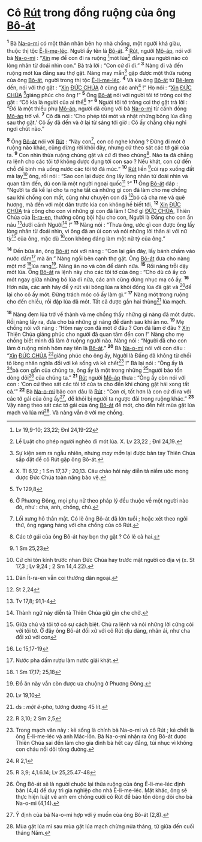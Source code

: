 # Cô [Rút]() trong đồng ruộng của ông [Bô-át]()
<sup><b>1</b></sup> Bà [Na-o-mi]() có một thân nhân bên họ nhà chồng, một người khá giàu, thuộc thị tộc [Ê-li-me-léc](). Người ấy tên là [Bô-át](). <sup><b>2</b></sup> [Rút](), người [Mô-áp](), nói với bà [Na-o-mi]() : “[Xin]() mẹ để con đi ra ruộng [^1*]mót lúa[^1] đằng sau người nào có lòng nhân từ đoái nhìn con.” Bà trả lời : “Con cứ đi đi.” <sup><b>3</b></sup> Nàng đi và đến ruộng mót lúa đằng sau thợ gặt. Nàng may mắn[^2] gặp được một thửa ruộng của ông [Bô-át](), người trong thị tộc [Ê-li-me-léc](). <sup><b>4</b></sup> Và kìa ông [Bô-át]() từ [Bê-lem]() đến, nói với thợ gặt : “[Xin]() [ĐỨC CHÚA]() ở cùng các anh[^3] !” Họ nói : “[Xin]() [ĐỨC CHÚA]() [^2*]giáng phúc cho ông !” <sup><b>5</b></sup> Ông [Bô-át]() nói với người tôi tớ trông coi thợ gặt : “Cô kia là người của ai thế[^4] ?” <sup><b>6</b></sup> Người tôi tớ trông coi thợ gặt trả lời : “Đó là một thiếu phụ [Mô-áp](), người đã cùng với bà [Na-o-mi]() từ cánh đồng [Mô-áp]() trở về. <sup><b>7</b></sup> Cô đã nói : ‘Cho phép tôi mót và nhặt những bông lúa đằng sau thợ gặt.’ Cô ấy đã đến và ở lại từ sáng tới giờ : Cô ấy chẳng chịu nghỉ ngơi chút nào.”

<sup><b>8</b></sup> Ông [Bô-át]() nói với [Rút]() : “Này con[^5], con có nghe không ? Đừng đi mót ở ruộng nào khác, cũng đừng rời khỏi đây, nhưng cứ theo sát các tớ gái của ta. <sup><b>9</b></sup> Con nhìn thửa ruộng chúng gặt và cứ đi theo chúng[^6]. Nào ta đã chẳng ra lệnh cho các tôi tớ không được đụng tới con sao ? Nếu khát, con cứ đến chỗ để bình mà uống nước các tôi tớ đã múc.” <sup><b>10</b></sup> [Rút]() liền [^3*]cúi rạp xuống đất mà lạy[^7] ông, rồi nói : “Sao con lại được ông lấy lòng nhân từ đoái nhìn và quan tâm đến, dù con là một người ngoại quốc[^8] ?” <sup><b>11</b></sup> Ông [Bô-át]() đáp : “Người ta đã kể lại cho ta nghe tất cả những gì con đã làm cho mẹ chồng sau khi chồng con mất, cũng như chuyện con đã [^4*]bỏ cả cha mẹ và quê hương, mà đến với một dân trước kia con không hề biết tới. <sup><b>12</b></sup> [Xin]() [ĐỨC CHÚA]() trả công cho con vì những gì con đã làm ! Chớ gì [ĐỨC CHÚA](), Thiên Chúa của [Ít-ra-en](), thưởng công bội hậu cho con, Người là Đấng cho con ẩn náu [^5*]dưới cánh Người[^9] !” <sup><b>13</b></sup> Nàng nói : “Thưa ông, ước gì con được ông lấy lòng nhân từ đoái nhìn, vì ông đã an ủi con và nói những lời thân ái với nữ tỳ[^10] của ông, mặc dù [^6*]con không đáng làm một nữ tỳ của ông.”

<sup><b>14</b></sup> Đến bữa ăn, ông [Bô-át]() nói với nàng : “Con lại gần đây, lấy bánh chấm vào nước dấm[^11] mà ăn.” Nàng ngồi bên cạnh thợ gặt. Ông [Bô-át]() đưa cho nàng một mớ [^7*]lúa rang[^12]. Nàng ăn no và còn để dành nữa. <sup><b>15</b></sup> Rồi nàng trỗi dậy mót lúa. Ông [Bô-át]() ra lệnh này cho các tôi tớ của ông : “Cho dù cô ấy có mót ngay giữa những bó lúa đi nữa, các anh cũng đừng nhục mạ cô ấy. <sup><b>16</b></sup> Hơn nữa, các anh hãy để ý rút vài bông lúa ra khỏi đống lúa đã gặt và [^8*]để lại cho cô ấy mót. Đừng trách móc cô ấy làm gì.” <sup><b>17</b></sup> Nàng mót trong ruộng cho đến chiều, rồi đập lúa đã mót. Tất cả được gần hai thùng[^13] lúa mạch.

<sup><b>18</b></sup> Nàng đem lúa trở về thành và mẹ chồng thấy những gì nàng đã mót được. Rồi nàng lấy ra, đưa cho bà những gì nàng để dành sau khi ăn no. <sup><b>19</b></sup> Mẹ chồng nói với nàng : “Hôm nay con đã mót ở đâu ? Con đã làm ở đâu ? [Xin]() Thiên Chúa giáng phúc cho người đã quan tâm đến con !” Nàng cho mẹ chồng biết mình đã làm ở ruộng người nào. Nàng nói : “Người đã cho con làm ở ruộng mình hôm nay tên là [Bô-át]().” <sup><b>20</b></sup> Bà [Na-o-mi]() nói với con dâu : “[Xin]() [ĐỨC CHÚA]() [^9*]giáng phúc cho ông ấy, Người là Đấng đã không từ chối tỏ lòng nhân nghĩa đối với kẻ sống và kẻ chết[^14] !” Bà lại nói : “Ông ấy là [^10*]bà con gần của chúng ta, ông ấy là một trong những [^11*]người bảo tồn dòng dõi[^15] của chúng ta.” <sup><b>21</b></sup> [Rút]() người [Mô-áp]() thưa : “Ông ấy còn nói với con : ‘Con cứ theo sát các tôi tớ của ta cho đến khi chúng gặt hái xong tất cả.’” <sup><b>22</b></sup> Bà [Na-o-mi]() bảo con dâu là [Rút]() : “Con ơi, tốt hơn là con cứ đi ra với các tớ gái của ông ấy[^16], để khỏi bị người ta ngược đãi trong ruộng khác.” <sup><b>23</b></sup> Vậy nàng theo sát các tớ gái của ông [Bô-át]() để mót, cho đến hết mùa gặt lúa mạch và lúa mì[^17]. Và nàng vẫn ở với mẹ chồng.

[^1]: Lề Luật cho phép người nghèo đi mót lúa. X. Lv 23,22 ; Đnl 24,19.
[^2]: Sự kiện xem ra ngẫu nhiên, nhưng *may mắn* lại được bàn tay Thiên Chúa sắp đặt để cô Rút gặp ông Bô-át.
[^3]: X. Tl 6,12 ; 1 Sm 17,37 ; 20,13. Câu chào hỏi này diễn tả niềm ước mong được Đức Chúa toàn năng bảo vệ.
[^4]: Ở Phương Đông, mọi phụ nữ theo pháp lý đều thuộc về một người nào đó, như : cha, anh, chồng, chủ.
[^5]: Lối xưng hô thân mật. Có lẽ ông Bô-át đã lớn tuổi ; hoặc xét theo ngôi thứ, ông ngang hàng với cha chồng của cô Rút.
[^6]: Các tớ gái của ông Bô-át hay bọn thợ gặt ? Có lẽ cả hai.
[^7]: Cử chỉ tôn kính trước nhan Đức Chúa hay trước mặt người có địa vị (x. St 17,3 ; Lv 9,24 ; 2 Sm 14,4.22).
[^8]: Dân Ít-ra-en vẫn coi thường dân ngoại.
[^9]: Thành ngữ này diễn tả Thiên Chúa giữ gìn che chở.
[^10]: Giữa chủ và tôi tớ có sự cách biệt. Chủ ra lệnh và nói những lời cứng cỏi với tôi tớ. Ở đây ông Bô-át đối xử với cô Rút dịu dàng, nhân ái, như cha đối xử với con
[^11]: Nước pha dấm rượu làm nước giải khát.
[^12]: Đồ ăn này vẫn còn được ưa chuộng ở Phương Đông.
[^13]: ds : *một ê-pha*, tương đương 45 lít.
[^14]: Trong mạch văn này : kẻ sống là chính bà Na-o-mi và cô Rút ; kẻ chết là ông Ê-li-me-léc và anh Mác-lôn. Bà Na-o-mi nhận ra ông Bô-át được Thiên Chúa sai đến làm cho gia đình bà hết cay đắng, tủi nhục vì không con cháu nối dõi tông đường.
[^15]: Ông Bô-át sẽ là người chuộc lại thửa ruộng của ông Ê-li-me-léc định bán (4,4) để duy trì gia nghiệp cho nhà Ê-li-me-léc. Mặt khác, ông sẽ thực hiện luật về anh em chồng cưới cô Rút để bảo tồn dòng dõi cho bà Na-o-mi (4,14).
[^16]: Ý định của bà Na-o-mi hợp với ý muốn của ông Bô-át (2,8).
[^17]: Mùa gặt lúa mì sau mùa gặt lúa mạch chừng nửa tháng, từ giữa đến cuối tháng Năm.
[^1*]: Lv 19,9-10; 23,22; Đnl 24,19-22
[^2*]: Tv 129,8
[^3*]: 1 Sm 25,23
[^4*]: St 2,24
[^5*]: Tv 17,8; 91,1-4
[^6*]: Lc 15,17-19
[^7*]: 1 Sm 17,17; 25,18
[^8*]: Lv 19,10
[^9*]: R 3,10; 2 Sm 2,5
[^10*]: R 2,1
[^11*]: R 3,9; 4,1.6.14; Lv 25,25.47-48